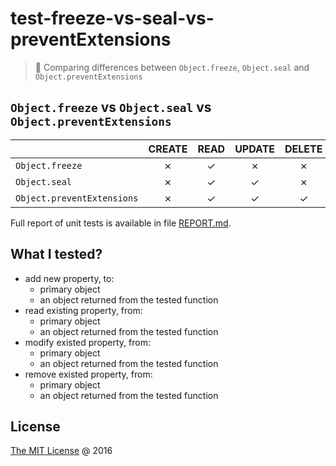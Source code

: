 # test-freeze-vs-seal-vs-preventExtensions

> :ledger: Comparing differences between `Object.freeze`, `Object.seal` and 
`Object.preventExtensions`

## `Object.freeze` vs `Object.seal` vs `Object.preventExtensions`

|   |CREATE|READ|UPDATE|DELETE|
|---|:---:|:---:|:---:|:---:|
|`Object.freeze`| ✗ | ✓ | ✗ | ✗ |
|`Object.seal`| ✗ | ✓ | ✓ | ✗ |
|`Object.preventExtensions`| ✗ | ✓ | ✓ | ✓ |

Full report of unit tests is available in file [REPORT.md](./REPORT.md).

## What I tested?

* add new property, to:
    - primary object
    - an object returned from the tested function
* read existing property, from:
    - primary object
    - an object returned from the tested function
* modify existed property, from:
    - primary object
    - an object returned from the tested function
* remove existed property, from:
    - primary object
    - an object returned from the tested function

## License

[The MIT License](http://piecioshka.mit-license.org) @ 2016
